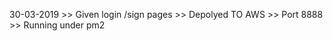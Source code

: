 30-03-2019 >> Given login /sign pages 
           >> Depolyed TO AWS 
           >> Port 8888
           >> Running under pm2 

